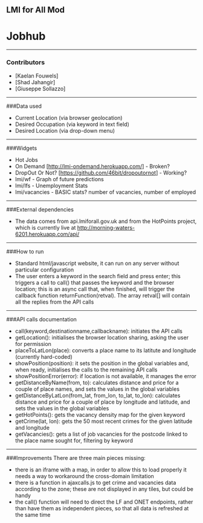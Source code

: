 ## LMI for All Mod
# Jobhub

---

### Contributors
* [Kaelan Fouwels]
* [Shad Jahangir]
* [Giuseppe Sollazzo]

---

###Data used
* Current Location (via browser geolocation)
* Desired Occupation (via keyword in text field)
* Desired Location (via drop-down menu)

---

###Widgets
* Hot Jobs
* On Demand [http://lmi-ondemand.herokuapp.com/] - Broken?
* DropOut Or Not? [https://github.com/46bit/dropoutornot] - Working?
* lmi/wf - Graph of future predictions
* lmi/lfs - Unemployment Stats
* lmi/vacancies - BASIC stats? number of vacancies, number of employed

---

###External dependencies
* The data comes from api.lmiforall.gov.uk and from the HotPoints project, which is currently live at http://morning-waters-6201.herokuapp.com/api/

---

###How to run
* Standard html/javascript website, it can run on any server without particular configuration
* The user enters a keyword in the search field and press enter; this triggers a call to call() that passes the keyword and the browser location; this is an async call that, when finished, will trigger the callback function returnFunction(retval). The array retval[] will contain all the replies from the API calls

---

###API calls documentation
* call(keyword,destinationname,callbackname): initiates the API calls
* getLocation(): initialises the browser location sharing, asking the user for permission 
* placeToLatLon(place): converts a place name to its latitute and longitude (currently hard-coded)
* showPosition(position): it sets the position in the global variables and, when ready, initialises the calls to the remaining API calls
* showPositionError(error): if location is not available, it manages the error
* getDistanceByName(from, to): calculates distance and price for a couple of place names, and sets the values in the global variables
* getDistanceByLatLon(from_lat, from_lon, to_lat, to_lon): calculates distance and price for a couple of place by longitude and latitude, and sets the values in the global variables
* getHotPoints(): gets the vacancy density map for the given keyword
* getCrime(lat, lon): gets the 50 most recent crimes for the given latitude and longitude 
* getVacancies(): gets a list of job vacancies for the postcode linked to the place name sought for, filtering by keyword

---

###Improvements
There are three main pieces missing:
* there is an iframe with a map, in order to allow this to load properly it needs a way to workaround the cross-domain limitation
* there is a function in ajaxcalls.js to get crime and vacancies data according to the zone; these are not displayed in any tiles, but could be handy
* the call() function will need to direct the LF and ONET endpoints, rather than have them as independent pieces, so that all data is refreshed at the same time

